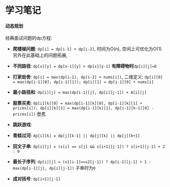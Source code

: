 # 学习笔记 #

#### 动态规划 ####
经典面试问题的dp方程:

+ **爬楼梯问题**: `dp[i] = dp[i-1] + dp[i-2]`, 时间为O(n), 空间上可优化为O(1). 另外在此基础上的问题拓展, 

+ **不同路径**: `dp[x][y] = dp[x-1][y] + dp[x][y-1]` **有障碍物时**`dp[i][j]=0`

+ **打家劫舍**: `dp[i] = max(dp[i-1], dp[i-2] + nums[i])`, 二维定义: `dp[i][0] = max(dp[i-1][0], dp[i-1][1]); dp[i][1] = dp[i-1][0] + nums[i]`

+ **最小路径和**: `dp[i][j] = max(dp[i-1][j], dp[i][j-1]) + A[i][j]`

+ **股票买卖**: `dp[i][k][0] = max(dp[i-1][k][0], dp[i-1][k][1] + prices[i]); dp[i][k][1] = max(dp[i-1][k][1], dp[i-1][k-1][0] - prices[i])` [参考](https://leetcode-cn.com/problems/best-time-to-buy-and-sell-stock-iv/solution/javayi-ge-si-lu-da-bao-suo-you-gu-piao-t-pd1p/)

+ **跳跃游戏**: 

+ **青蛙过河**: `dp[i][k] = dp[j][k-1] || dp[j][k] || dp[j][k+1]`

+ **回文子串**: `dp[i][j] = (s[i] == s[j] && s[i+1][j-1]) ? s[i+1][j-1] + 2 : 0`

+ **最长子序列**: `dp[i][j] = (s1[i-1]==s2[j-1]) ? dp[i-1][j-1] + 1 : max(dp[i-1][j], dp[i][j-1])` 子串时为`0`

+ **成对括号**: `dp[i+1][j-1] `

